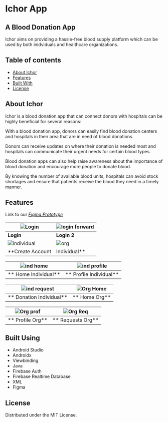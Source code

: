 
# **Ichor App**

## A Blood Donation App

Ichor aims on providing a hassle-free blood supply platform which can be used by both inidviduals and healthcare organizations. 

## Table of contents
- [About Ichor](https://github.com/riptide-rv/Ichor_Hackathon/blob/main/README.md#about-ichor)
- [Features](https://github.com/riptide-rv/Ichor_Hackathon/blob/main/README.md#features)
- [Built With](https://github.com/riptide-rv/Ichor_Hackathon/blob/main/README.md#built-using)
- [License](https://github.com/riptide-rv/Ichor_Hackathon/blob/main/README.md#license)


## About Ichor

Ichor is a blood donation app that can connect donors with hospitals can be highly beneficial for several reasons:

With a blood donation app, donors can easily find blood donation centers and hospitals in their area that are in need of blood donations. 

Donors can receive updates on where their donation is needed most and hospitals can communicate their urgent needs for certain blood types.

Blood donation apps can also help raise awareness about the importance of blood donation and encourage more people to donate blood. 

By knowing the number of available blood units, hospitals can avoid stock shortages and ensure that patients receive the blood they need in a timely manner.

## Features
Link to our [*Figma Prototype*](https://www.figma.com/file/bgIa1wsSGklXd6ChfDcoGy/LastMin?node-id=0%3A1&t=54qke27It6qQMvR8-1)

|![Login](https://user-images.githubusercontent.com/96327627/226164717-c28e2af0-617d-4131-8b6d-ea66e6b664dc.png)|![login forward](https://user-images.githubusercontent.com/96327627/226164849-8ff3c614-eb8b-4569-8962-6e756dfec537.png)|
|-----|-----|
| **Login**| **Login 2**|
|![individual](https://user-images.githubusercontent.com/96327627/226164784-ae032e4a-85d7-47b4-9f79-c4e5172db015.png)|![org](https://user-images.githubusercontent.com/96327627/226164806-ca92c7d2-0028-4eda-ac63-c89887fbaf51.png)|
| **Create Account|Individual**| **Create Account|Organization**|

|![ind home](https://user-images.githubusercontent.com/96327627/226164877-1dab4214-8e37-4d07-91cc-bdad88897ccd.png)|![ind profile](https://user-images.githubusercontent.com/96327627/226164883-bd785b08-bca7-432b-8b38-d7433c073988.png)|
|----|----|
|** Home Individual**|** Profile Individual**|

|![ind request](https://user-images.githubusercontent.com/96327627/226164887-198b47c8-72ae-4a88-a3bf-57005acdee74.png)|![Org Home](https://user-images.githubusercontent.com/96327627/226164896-4409f849-3eae-4473-bf1c-4053e7b85b9c.png)|
|----|----|
|** Donation Individual**|** Home Org**|

|![Org prof](https://user-images.githubusercontent.com/96327627/226164899-cd8aec54-de0c-4e60-96c4-79cb4b481d3f.png)|![Org Req](https://user-images.githubusercontent.com/96327627/226164904-912f1c17-674f-401a-b67d-7a562bd93262.png)|
|----|----|
|** Profile Org**|** Requests Org**|


## Built Using
- Android Studio
- Androidx
- Viewbinding
- Java
- Firebase Auth
- Firebase Realtime Database
- XML 
- Figma

## License
Distributed under the MIT License. 







